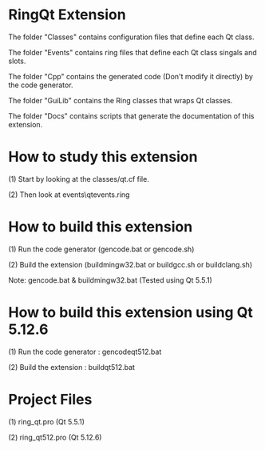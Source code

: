 RingQt Extension
================

The folder "Classes" contains configuration files that define each Qt class.

The folder "Events" contains ring files that define each Qt class singals and slots.

The folder "Cpp" contains the generated code (Don't modify it directly) by the code generator.

The folder "GuiLib" contains the Ring classes that wraps Qt classes.

The folder "Docs" contains scripts that generate the documentation of this extension.

How to study this extension
===========================

(1) Start by looking at the classes/qt.cf file.

(2) Then look at events\qtevents.ring 


How to build this extension
===========================

(1) Run the code generator (gencode.bat or gencode.sh)

(2) Build the extension (buildmingw32.bat or buildgcc.sh or buildclang.sh)


Note: gencode.bat & buildmingw32.bat (Tested using Qt 5.5.1)


How to build this extension using Qt 5.12.6
===========================================

(1) Run the code generator : gencodeqt512.bat

(2) Build the extension : buildqt512.bat


Project Files
=============

(1) ring_qt.pro  (Qt 5.5.1)

(2) ring_qt512.pro (Qt 5.12.6)

